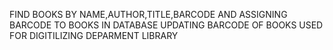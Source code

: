 FIND BOOKS BY NAME,AUTHOR,TITLE,BARCODE AND ASSIGNING BARCODE TO BOOKS IN DATABASE
UPDATING BARCODE OF BOOKS
USED FOR DIGITILIZING DEPARMENT LIBRARY
